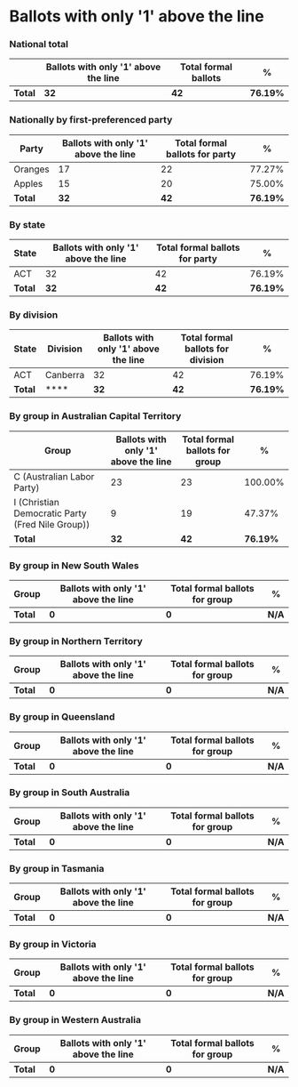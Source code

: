 # Ballots with only '1' above the line

### National total

| |Ballots with only '1' above the line|Total formal ballots|%|
|---|---|---|---|
|**Total**|**32**|**42**|**76.19%**|

### Nationally by first-preferenced party

|Party|Ballots with only '1' above the line|Total formal ballots for party|%|
|---|---|---|---|
|Oranges|17|22|77.27%|
|Apples|15|20|75.00%|
|**Total**|**32**|**42**|**76.19%**|

### By state

|State|Ballots with only '1' above the line|Total formal ballots for party|%|
|---|---|---|---|
|ACT|32|42|76.19%|
|**Total**|**32**|**42**|**76.19%**|

### By division

|State|Division|Ballots with only '1' above the line|Total formal ballots for division|%|
|---|---|---|---|---|
|ACT|Canberra|32|42|76.19%|
|**Total**|****|**32**|**42**|**76.19%**|

### By group in Australian Capital Territory

|Group|Ballots with only '1' above the line|Total formal ballots for group|%|
|---|---|---|---|
|C (Australian Labor Party)|23|23|100.00%|
|I (Christian Democratic Party (Fred Nile Group))|9|19|47.37%|
|**Total**|**32**|**42**|**76.19%**|

### By group in New South Wales

|Group|Ballots with only '1' above the line|Total formal ballots for group|%|
|---|---|---|---|
|**Total**|**0**|**0**|**N/A**|

### By group in Northern Territory

|Group|Ballots with only '1' above the line|Total formal ballots for group|%|
|---|---|---|---|
|**Total**|**0**|**0**|**N/A**|

### By group in Queensland

|Group|Ballots with only '1' above the line|Total formal ballots for group|%|
|---|---|---|---|
|**Total**|**0**|**0**|**N/A**|

### By group in South Australia

|Group|Ballots with only '1' above the line|Total formal ballots for group|%|
|---|---|---|---|
|**Total**|**0**|**0**|**N/A**|

### By group in Tasmania

|Group|Ballots with only '1' above the line|Total formal ballots for group|%|
|---|---|---|---|
|**Total**|**0**|**0**|**N/A**|

### By group in Victoria

|Group|Ballots with only '1' above the line|Total formal ballots for group|%|
|---|---|---|---|
|**Total**|**0**|**0**|**N/A**|

### By group in Western Australia

|Group|Ballots with only '1' above the line|Total formal ballots for group|%|
|---|---|---|---|
|**Total**|**0**|**0**|**N/A**|
